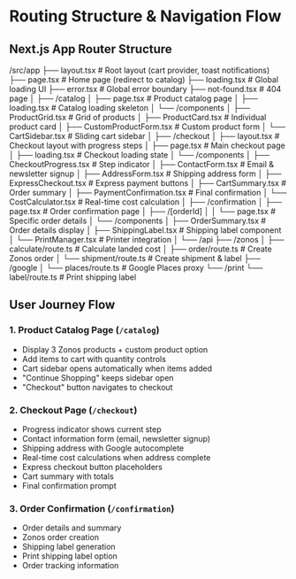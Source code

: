 # Routing Structure & Navigation Flow

## Next.js App Router Structure

/src/app
├── layout.tsx                 # Root layout (cart provider, toast notifications)
├── page.tsx                   # Home page (redirect to catalog)
├── loading.tsx                # Global loading UI
├── error.tsx                  # Global error boundary
├── not-found.tsx              # 404 page
│
├── /catalog
│   ├── page.tsx               # Product catalog page
│   ├── loading.tsx            # Catalog loading skeleton
│   └── /components
│       ├── ProductGrid.tsx    # Grid of products
│       ├── ProductCard.tsx    # Individual product card
│       ├── CustomProductForm.tsx # Custom product form
│       └── CartSidebar.tsx    # Sliding cart sidebar
│
├── /checkout
│   ├── layout.tsx             # Checkout layout with progress steps
│   ├── page.tsx               # Main checkout page
│   ├── loading.tsx            # Checkout loading state
│   └── /components
│       ├── CheckoutProgress.tsx # Step indicator
│       ├── ContactForm.tsx    # Email & newsletter signup
│       ├── AddressForm.tsx    # Shipping address form
│       ├── ExpressCheckout.tsx # Express payment buttons
│       ├── CartSummary.tsx    # Order summary
│       ├── PaymentConfirmation.tsx # Final confirmation
│       └── CostCalculator.tsx # Real-time cost calculation
│
├── /confirmation
│   ├── page.tsx               # Order confirmation page
│   ├── /[orderId]
│   │   └── page.tsx           # Specific order details
│   └── /components
│       ├── OrderSummary.tsx   # Order details display
│       ├── ShippingLabel.tsx  # Shipping label component
│       └── PrintManager.tsx   # Printer integration
│
└── /api
├── /zonos
│   ├── calculate/route.ts # Calculate landed cost
│   ├── order/route.ts     # Create Zonos order
│   └── shipment/route.ts  # Create shipment & label
├── /google
│   └── places/route.ts    # Google Places proxy
└── /print
└── label/route.ts     # Print shipping label

## User Journey Flow

### 1. Product Catalog Page (`/catalog`)
- Display 3 Zonos products + custom product option
- Add items to cart with quantity controls
- Cart sidebar opens automatically when items added
- "Continue Shopping" keeps sidebar open
- "Checkout" button navigates to checkout

### 2. Checkout Page (`/checkout`)
- Progress indicator shows current step
- Contact information form (email, newsletter signup)
- Shipping address with Google autocomplete
- Real-time cost calculations when address complete
- Express checkout button placeholders
- Cart summary with totals
- Final confirmation prompt

### 3. Order Confirmation (`/confirmation`)
- Order details and summary
- Zonos order creation
- Shipping label generation
- Print shipping label option
- Order tracking information
